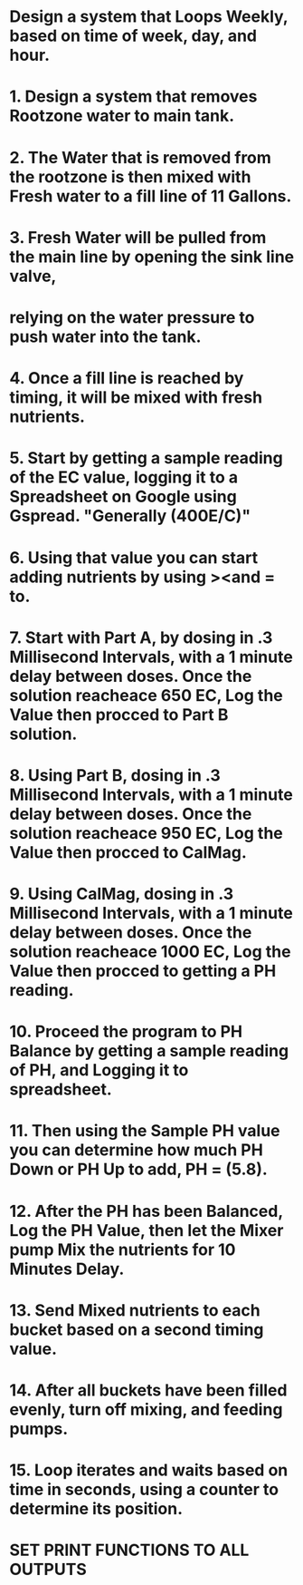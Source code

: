 # Design a system that Loops Weekly, based on time of week, day, and hour.
# 1. Design a system that removes Rootzone water to main tank.
# 2. The Water that is removed from the rootzone is then mixed with Fresh water to a fill line of 11 Gallons.
# 3. Fresh Water will be pulled from the main line by opening the sink line valve,
#    relying on the water pressure to push water into the tank.
# 4. Once a fill line is reached by timing, it will be mixed with fresh nutrients.
# 5. Start by getting a sample reading of the EC value, logging it to a Spreadsheet on Google using Gspread. "Generally (400E/C)"
# 6. Using that value you can start adding nutrients by using ><and = to.
# 7. Start with Part A, by dosing in .3 Millisecond Intervals, with a 1 minute delay between doses. Once the solution reacheace 650 EC, Log the Value then procced to Part B solution.
# 8. Using Part B, dosing in .3 Millisecond Intervals, with a 1 minute delay between doses. Once the solution reacheace 950 EC, Log the Value then procced to CalMag.
# 9. Using CalMag, dosing in .3 Millisecond Intervals, with a 1 minute delay between doses. Once the solution reacheace 1000 EC, Log the Value then procced to getting a PH reading.
# 10. Proceed the program to PH Balance by getting a sample reading of PH, and Logging it to spreadsheet.
# 11. Then using the Sample PH value you can determine how much PH Down or PH Up to add, PH = (5.8).
# 12. After the PH has been Balanced, Log the PH Value, then let the Mixer pump Mix the nutrients for 10 Minutes Delay.
# 13. Send Mixed nutrients to each bucket based on a second timing value.
# 14. After all buckets have been filled evenly, turn off mixing, and feeding pumps.
# 15. Loop iterates and waits based on time in seconds, using a counter to determine its position.
# SET PRINT FUNCTIONS TO ALL OUTPUTS

